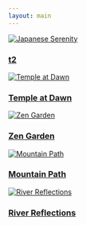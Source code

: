 ```yaml
---
layout: main
---
```

<div class="photo-gallery">
  <a href="/abandoned/photo1/" class="photo-item">
    <img src="/assets/vietnam.jpg" alt="Japanese Serenity">
    <div class="photo-overlay">
      <h3>t2</h3>
    </div>
  </a>
  <a href="/abandoned/photo2/" class="photo-item">
    <img src="/assets/abandoned.jpg" alt="Temple at Dawn">
    <div class="photo-overlay">
      <h3>Temple at Dawn</h3>
    </div>
  </a>
  <a href="/abandoned/photo3/" class="photo-item">
    <img src="/assets/flowers.jpg" alt="Zen Garden">
    <div class="photo-overlay">
      <h3>Zen Garden</h3>
    </div>
  </a>
  <a href="/abandoned/photo4/" class="photo-item">
    <img src="/assets/flowers.jpg" alt="Mountain Path">
    <div class="photo-overlay">
      <h3>Mountain Path</h3>
    </div>
  </a>
  <a href="/abandoned/photo5/" class="photo-item">
    <img src="/assets/flowers.jpg" alt="River Reflections">
    <div class="photo-overlay">
      <h3>River Reflections</h3>
    </div>
  </a>
</div>


